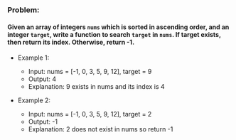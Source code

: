 ### Problem:

#### Given an array of integers ```nums``` which is sorted in ascending order, and an integer ```target```, write a function to search ```target``` in ```nums```. If target exists, then return its index. Otherwise, return -1.

- Example 1:
  - Input: nums = [-1, 0, 3, 5, 9, 12], target = 9
  - Output: 4
  - Explanation: 9 exists in nums and its index is 4
  
- Example 2:
  - Input: nums = [-1, 0, 3, 5, 9, 12], target = 2
  - Output: -1
  - Explanation: 2 does not exist in nums so return -1
